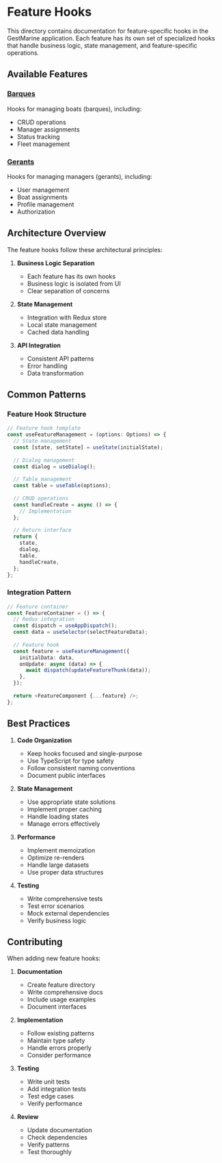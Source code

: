 # Feature Hooks

This directory contains documentation for feature-specific hooks in the GestMarine application. Each feature has its own set of specialized hooks that handle business logic, state management, and feature-specific operations.

## Available Features

### [Barques](./barques/index.md)
Hooks for managing boats (barques), including:
- CRUD operations
- Manager assignments
- Status tracking
- Fleet management

### [Gerants](./gerants/index.md)
Hooks for managing managers (gerants), including:
- User management
- Boat assignments
- Profile management
- Authorization

## Architecture Overview

The feature hooks follow these architectural principles:

1. **Business Logic Separation**
   - Each feature has its own hooks
   - Business logic is isolated from UI
   - Clear separation of concerns

2. **State Management**
   - Integration with Redux store
   - Local state management
   - Cached data handling

3. **API Integration**
   - Consistent API patterns
   - Error handling
   - Data transformation

## Common Patterns

### Feature Hook Structure
```typescript
// Feature hook template
const useFeatureManagement = (options: Options) => {
  // State management
  const [state, setState] = useState(initialState);
  
  // Dialog management
  const dialog = useDialog();
  
  // Table management
  const table = useTable(options);
  
  // CRUD operations
  const handleCreate = async () => {
    // Implementation
  };
  
  // Return interface
  return {
    state,
    dialog,
    table,
    handleCreate,
  };
};
```

### Integration Pattern
```typescript
// Feature container
const FeatureContainer = () => {
  // Redux integration
  const dispatch = useAppDispatch();
  const data = useSelector(selectFeatureData);
  
  // Feature hook
  const feature = useFeatureManagement({
    initialData: data,
    onUpdate: async (data) => {
      await dispatch(updateFeatureThunk(data));
    },
  });
  
  return <FeatureComponent {...feature} />;
};
```

## Best Practices

1. **Code Organization**
   - Keep hooks focused and single-purpose
   - Use TypeScript for type safety
   - Follow consistent naming conventions
   - Document public interfaces

2. **State Management**
   - Use appropriate state solutions
   - Implement proper caching
   - Handle loading states
   - Manage errors effectively

3. **Performance**
   - Implement memoization
   - Optimize re-renders
   - Handle large datasets
   - Use proper data structures

4. **Testing**
   - Write comprehensive tests
   - Test error scenarios
   - Mock external dependencies
   - Verify business logic

## Contributing

When adding new feature hooks:

1. **Documentation**
   - Create feature directory
   - Write comprehensive docs
   - Include usage examples
   - Document interfaces

2. **Implementation**
   - Follow existing patterns
   - Maintain type safety
   - Handle errors properly
   - Consider performance

3. **Testing**
   - Write unit tests
   - Add integration tests
   - Test edge cases
   - Verify performance

4. **Review**
   - Update documentation
   - Check dependencies
   - Verify patterns
   - Test thoroughly
